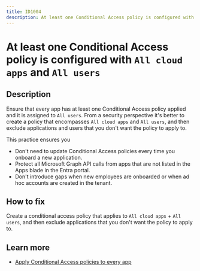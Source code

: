```yaml
---
title: ID1004
description: At least one Conditional Access policy is configured with All Cloud Apps and All Users
---
```

# At least one Conditional Access policy is configured with `All cloud apps` and `All users`

## Description

Ensure that every app has at least one Conditional Access policy applied and it is assigned to `All users`. From a security perspective it's better to create a policy that encompasses `All cloud apps` and `All users`, and then exclude applications and users that you don't want the policy to apply to.

This practice ensures you

* Don't need to update Conditional Access policies every time you onboard a new application.
* Protect all Microsoft Graph API calls from apps that are not listed in the Apps blade in the Entra portal.
* Don't introduce gaps when new employees are onboarded or when ad hoc accounts are created in the tenant.

## How to fix

Create a conditional access policy that applies to `All cloud apps` + `All users`, and then exclude applications that you don't want the policy to apply to.

## Learn more

* [Apply Conditional Access policies to every app](https://learn.microsoft.com/entra/identity/conditional-access/plan-conditional-access#apply-conditional-access-policies-to-every-app)
